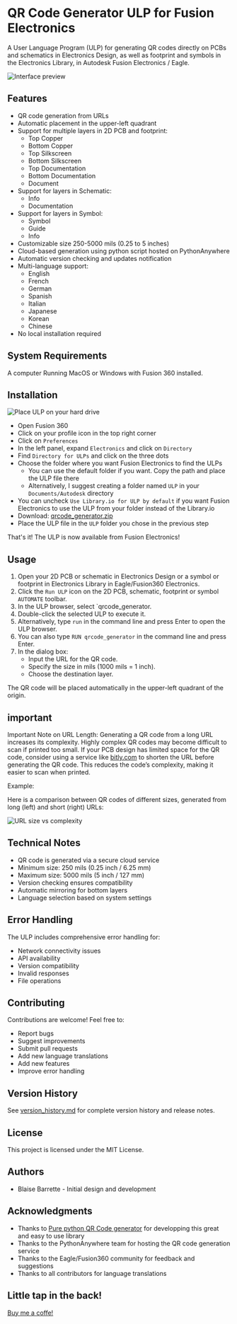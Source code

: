 # QR Code Generator ULP for Fusion Electronics

A User Language Program (ULP) for generating QR codes directly on PCBs and schematics in Electronics Design, as well as footprint and symbols in the Electronics Library, in Autodesk Fusion Electronics / Eagle.

![Interface preview](https://github.com/blaisebarrette/QRCode-ULP-for-Fusion-electronics/blob/main/Media/Interface_preview.jpg)

## Features

- QR code generation from URLs
- Automatic placement in the upper-left quadrant
- Support for multiple layers in 2D PCB and footprint:
  - Top Copper
  - Bottom Copper
  - Top Silkscreen
  - Bottom Silkscreen
  - Top Documentation
  - Bottom Documentation
  - Document
- Support for layers in Schematic:
  - Info
  - Documentation
- Support for layers in Symbol:
  - Symbol
  - Guide
  - Info
- Customizable size 250-5000 mils (0.25 to 5 inches)
- Cloud-based generation using python script hosted on PythonAnywhere
- Automatic version checking and updates notification
- Multi-language support:
  - English
  - French
  - German
  - Spanish
  - Italian
  - Japanese
  - Korean
  - Chinese
- No local installation required

## System Requirements

A computer Running MacOS or Windows with Fusion 360 installed.

## Installation

![Place ULP on your hard drive](https://github.com/blaisebarrette/QRCode-ULP-for-Fusion-electronics/blob/main/Media/Install_ULP.png)

- Open Fusion 360
- Click on your profile icon in the top right corner
- Click on `Preferences`
- In the left panel, expand `Electronics` and click on `Directory`
- Find `Directory for ULPs` and click on the three dots
- Choose the folder where you want Fusion Electronics to find the ULPs
  - You can use the default folder if you want. Copy the path and place the ULP file there
  - Alternatively, I suggest creating a folder named `ULP` in your `Documents/Autodesk` directory
- You can uncheck `Use Library.io for ULP by default` if you want Fusion Electronics to use the ULP from your folder instead of the Library.io
- Download: [qrcode_generator.zip](https://github.com/blaisebarrette/QR-Code-generator-ULP-for-Fusion-electronic/releases/download/V1.1.0/qrcode_generator.zip)
- Place the ULP file in the `ULP` folder you chose in the previous step

That's it! The ULP is now available from Fusion Electronics!

## Usage

1. Open your 2D PCB or schematic in Electronics Design or a symbol or footprint in Electronics Library in Eagle/Fusion360 Electronics.
2. Click the `Run ULP` icon on the 2D PCB, schematic, footprint or symbol `AUTOMATE` toolbar.
3. In the ULP browser, select `qrcode_generator.
4. Double-click the selected ULP to execute it.
5. Alternatively, type `run` in the command line and press Enter to open the ULP browser.
6. You can also type `RUN qrcode_generator` in the command line and press Enter.
7. In the dialog box:
   - Input the URL for the QR code.
   - Specify the size in mils (1000 mils = 1 inch).
   - Choose the destination layer.

The QR code will be placed automatically in the upper-left quadrant of the origin.

## important

Important Note on URL Length:
Generating a QR code from a long URL increases its complexity. Highly complex QR codes may become difficult to scan if printed too small. If your PCB design has limited space for the QR code, consider using a service like <a href="http://bitly.com" target="_blank">bitly.com</a> to shorten the URL before generating the QR code. This reduces the code’s complexity, making it easier to scan when printed.

Example:

Here is a comparison between QR codes of different sizes, generated from long (left) and short (right) URLs:

![URL size vs complexity](https://github.com/blaisebarrette/QRCode-ULP-for-Fusion-electronics/blob/main/Media/URL_size_vs_complexity.png)

## Technical Notes

- QR code is generated via a secure cloud service
- Minimum size: 250 mils (0.25 inch / 6.25 mm)
- Maximum size: 5000 mils (5 inch / 127 mm)
- Version checking ensures compatibility
- Automatic mirroring for bottom layers
- Language selection based on system settings

## Error Handling

The ULP includes comprehensive error handling for:
- Network connectivity issues
- API availability
- Version compatibility
- Invalid responses
- File operations

## Contributing

Contributions are welcome! Feel free to:
- Report bugs
- Suggest improvements
- Submit pull requests
- Add new language translations
- Add new features
- Improve error handling

## Version History

See [version_history.md](version_history.md) for complete version history and release notes.

## License

This project is licensed under the MIT License.

## Authors

- Blaise Barrette - Initial design and development

## Acknowledgments

- Thanks to <a href="https://github.com/lincolnloop/python-qrcode/tree/main">Pure python QR Code generator</a> for developping this great and easy to use library
- Thanks to the PythonAnywhere team for hosting the QR code generation service
- Thanks to the Eagle/Fusion360 community for feedback and suggestions
- Thanks to all contributors for language translations

## Little tap in the back!
<a href="https://buymeacoffee.com/blaisebarrette" target="_blank">Buy me a coffe!</a>
